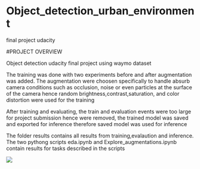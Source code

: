 # Object_detection_urban_environment
final project udacity

#PROJECT OVERVIEW

Object detection udacity final project using waymo dataset


The training was done with two experiments before and after augmentation was added.
The augmentation were choosen specifically to handle absurb camera conditions
such as occlusion, noise or even particles at the surface of the camera hence 
random brightness,contrast,saturation, and color distortion were used for the 
training

After training and evaluating, the train and evaluation events were too large for project submission hence were removed,
the trained model was saved and exported for inference therefore saved model was used for inference

The folder results contains all results from training,evalaution and inference. The two pythong scripts eda.ipynb
and Explore_augmentations.ipynb contain results for tasks described in the scripts

![](results/animation.gif)
